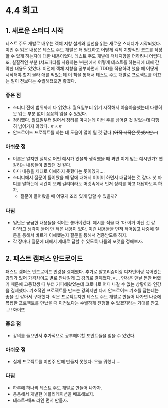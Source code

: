 # 4.4 회고 

## 1. 새로운 스터디 시작

테스트 주도 개발로 배우는 객체 지향 설계와 실천을 읽는 새로운 스터디가 시작되었다. 이번 주 읽은 내용은 테스트 주도 개발은 왜 필요하고 어떻게 객체 지향적인 코드를 작성할 수 있게 하는지에 대한 내용이었다. 테스트 주도 개발에 객체지향을 더하려니 어렵다. 또, 실질적인 부분 (서드파티를 사용하는 부분)에서 어떻게 테스트를 하는지에 대해 간략한 내용도 있었다. 이전에 객체 지향을 공부하면서 TDD를 적용하려 했을 때 어떻게 시작해야 할지 몰라 애를 먹었는데 이 책을 통해서 테스트 주도 개발로 프로젝트를 이끄는 일이 전보다는 수월해졌으면 좋겠다.

### 좋은 점 

* 스터디 전에 범위까지 다 읽었다. 월요일부터 읽기 시작해서 아슬아슬했는데 다행히 못 읽는 부분 없이 꼼꼼히 읽을 수 있었다.
* 정리했다. 월요일부터 읽어서 정리를 마치는데 이번 주를 넘어갈 것 같았는데 다행히 넘어가지 않았다. ㅎㅅㅎ
* 안드로이드 프로젝트를 하는 데 도움이 많이 될 것 같다.(~~아직 시작은 못했지만...~~)

### 아쉬운 점

* 이론은 알지만 실제로 어떤 예시가 있을까 생각했을 때 과연 이게 맞는 예시인가? 헷갈리는 내용들이 많았던 것 같다.
* 아마 내용을 제대로 이해하지 못했다는 뜻이겠지....
* 스터디에서 질문이 들어왔을 때 답에 대해서 어버버 하면서 대답하는 것 같다. 첫 마디를 말하는데 시간이 오래 걸리더라도 머릿속에서 먼저 정리를 하고 대답하도록 하자. 
  * 질문이 들어왔을 때 어떻게 조리 있게 답할 수 있을까?

### 다짐

* 일단은 궁금한 내용들을 적어는 놓아야겠다. 예시를 적을 때 '아 이거 아닌 것 같아'라고 생각이 들어 안 적은 내용이 있다. 이런 내용들을 먼저 적어놓고 나중에 질문을 통해서 바르게 이해했는지 질문을 통해서 검증받도록 하자.
* 각 장마다 질문에 대해서 제대로 답할 수 있도록 나름의 포맷을 정해보자.

## 2. 패스트 캠퍼스 안드로이드 

패스트 캠퍼스 안드로이드 인강을 결제했다. 추가로 알고리즘이랑 디자인이랑 묶어있는 강의가 있어 가격차이도 별로 안나길래 그 강의로 결제했다.ㅎ... 인강은 맨날 돈만 버렸기 때문에  고등학생 때 부터 기피해왔었는데 코로나로 어디 나갈 수 없는 상황이라 인강을 결제했다. 기초적인 프로젝트를 만드는 강의지만 다시 안드로이드 기초를 잡는데는 좋을 것 같아서 구매했다. 작은 프로젝트지만 테스트 주도 개발로 만들어 나가면 나중에 복잡한 프로젝트를 만났을 때 이전보다는 수월하게 진행할 수 있겠지라는 기대를 안고 ...!! 화이또 

### 좋은 점 

* 강의를 들으면서 추가적으로 공부해야할 포인트들을 얻을 수 있었다.

### 아쉬운 점 

* 실제 프로젝트를 이번주 안에 만들지 못했다. 오늘 뭐했니....

### 다짐

* 하루에 하나씩 테스트 주도 개발로 만들어 나가자. 
* 응용해서 개발한 애플리케이션을 배포해보자.
* 테스트-배포 라인 먼저 만들자.

